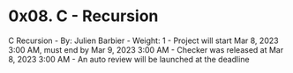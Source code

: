 # 0x08. C - Recursion

C Recursion
    - By: Julien Barbier
    - Weight: 1
    - Project will start Mar 8, 2023 3:00 AM, must end by Mar 9, 2023 3:00 AM
    - Checker was released at Mar 8, 2023 3:00 AM
    - An auto review will be launched at the deadline
